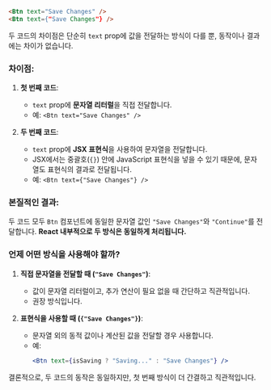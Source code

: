 ```html
<Btn text="Save Changes" />
<Btn text={"Save Changes"} />
```
두 코드의 차이점은 단순히 `text` prop에 값을 전달하는 방식이 다를 뿐, 동작이나 결과에는 차이가 없습니다.

### 차이점:
1. **첫 번째 코드**:
   - `text` prop에 **문자열 리터럴**을 직접 전달합니다.
   - 예: `<Btn text="Save Changes" />`

2. **두 번째 코드**:
   - `text` prop에 **JSX 표현식**을 사용하여 문자열을 전달합니다. 
   - JSX에서는 중괄호(`{}`) 안에 JavaScript 표현식을 넣을 수 있기 때문에, 문자열도 표현식의 결과로 전달됩니다.
   - 예: `<Btn text={"Save Changes"} />`

### 본질적인 결과:
두 코드 모두 `Btn` 컴포넌트에 동일한 문자열 값인 `"Save Changes"`와 `"Continue"`를 전달합니다. **React 내부적으로 두 방식은 동일하게 처리됩니다.**

### 언제 어떤 방식을 사용해야 할까?
1. **직접 문자열을 전달할 때 (`"Save Changes"`)**:
   - 값이 문자열 리터럴이고, 추가 연산이 필요 없을 때 간단하고 직관적입니다.
   - 권장 방식입니다.

2. **표현식을 사용할 때 (`{"Save Changes"}`)**:
   - 문자열 외의 동적 값이나 계산된 값을 전달할 경우 사용합니다.
   - 예: 
     ```jsx
     <Btn text={isSaving ? "Saving..." : "Save Changes"} />
     ```

결론적으로, 두 코드의 동작은 동일하지만, 첫 번째 방식이 더 간결하고 직관적입니다.
